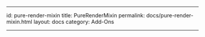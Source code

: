 * * *

id: pure-render-mixin title: PureRenderMixin permalink: docs/pure-render-mixin.html layout: docs category: Add-Ons

* * *